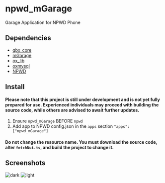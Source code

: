 # npwd_mGarage

Garage Application for NPWD Phone

## Dependencies

- [qbx_core](https://github.com/Qbox-project/qbx_core)
- [mGarage](https://github.com/Qbox-project/mGarage)
- [ox_lib](https://github.com/overextended/ox_lib)
- [oxmysql](https://github.com/overextended/oxmysql)
- [NPWD](https://github.com/project-error/npwd)

## Install

#### Please note that this project is still under development and is not yet fully prepared for use. Experienced individuals may proceed with building the source code, while others are advised to await further updates.

1. Ensure `npwd_mGarage` BEFORE `npwd`
2. Add app to NPWD config.json in the `apps` section `"apps": ["npwd_mGarage"]`

#### Do not change the resource name. You must download the source code, alter `fetchNui.ts`, and build the project to change it.

## Screenshots

![dark](https://github.com/Qbox-project/npwd_mGarage/assets/7904473/0c67b147-ae82-47f4-acaf-83cd7c283e46) ![light](https://github.com/Qbox-project/npwd_mGarage/assets/7904473/ff44f9b4-7c63-41c0-8201-8b6d7a993446)
